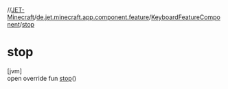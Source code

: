 //[JET-Minecraft](../../../index.md)/[de.jet.minecraft.app.component.feature](../index.md)/[KeyboardFeatureComponent](index.md)/[stop](stop.md)

# stop

[jvm]\
open override fun [stop](stop.md)()

